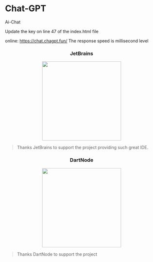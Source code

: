 # Chat-GPT
Ai-Chat

Update the key on line 47 of the index.html file

online: https://chat.chagpt.fun/    The response speed is millisecond level




<h3 align="center">JetBrains</h3>

<p align="center">
  <a href="https://www.jetbrains.com/?from=chatgpt-html">
    <img width="260px" src="https://user-images.githubusercontent.com/120544710/225796807-ac16cbe7-10b1-49d2-9f31-39f421a9d5c1.png">
  </a>
</p>

> Thanks JetBrains to support the project providing such great IDE.




<h3 align="center">DartNode</h3>

<p align="center">
  <a href="https://dartnode.com/?from=chatgpt-html">
    <img width="260px" src="https://app.dartnode.com/assets/dash/images/brand/logo.png">
  </a>
</p>

>  Thanks DartNode to support the project




